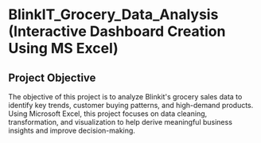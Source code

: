# BlinkIT_Grocery_Data_Analysis (Interactive Dashboard Creation Using MS Excel)

## Project Objective
The objective of this project is to analyze Blinkit's grocery sales data to identify key trends, customer buying patterns, and high-demand products. Using Microsoft Excel, this project focuses on data cleaning, transformation, and visualization to help derive meaningful business insights and improve decision-making.

